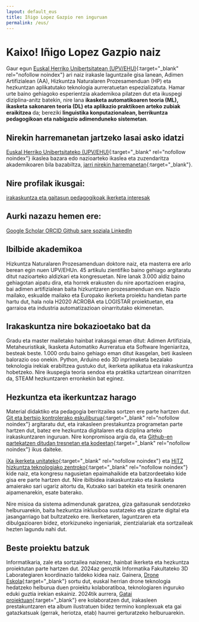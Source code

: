 ```yaml
---
layout: default_eus
title: Iñigo Lopez Gazpio ren inguruan
permalink: /eus/
---
```


<h1 class="project-tagline">Kaixo! Iñigo Lopez Gazpio naiz</h1>

Gaur egun [Euskal Herriko Unibertsitatean (UPV/EHU)](http://www.ehu.eus/en){:target="_blank" rel="nofollow noindex"} ari naiz irakasle laguntzaile gisa lanean,
Adimen Artifizialean (AA), Hizkuntza Naturalaren Prozesamenduan (HP) eta hezkuntzan aplikatutako teknologia aurreratuetan espezializatuta.
Hamar urte baino gehiagoko esperientzia akademikoa pilatzen dut eta ikuspegi diziplina-anitz batekin, nire lana <b>ikasketa automatikoaren teoria (ML), ikasketa sakonaren teoria (DL) eta aplikazio praktikoen arteko zubiak eraikitzea</b> da;
bereziki <b>linguistika konputazionalean, berrikuntza pedagogikoan eta nabigazio adimenduneko sistemetan</b>.

<h2 class="project-tagline">Nirekin harremanetan jartzeko lasai asko idatzi</h2>

[Euskal Herriko Unibertsitateko (UPV/EHU)](http://www.ehu.eus/eu){:target="_blank" rel="nofollow noindex"} ikaslea bazara edo nazioarteko ikaslea eta zuzendaritza akademikoaren bila bazabiltza,
[jarri nirekin harremanetan]( {{site.base_url}}/eus/harremanetan_jarri){:target="_blank"}.

<h2 class="project-tagline">Nire profilak ikusgai:</h2>

<a href="{{ site.baseurl }}/eus/irakaskuntza" target="_blank" class="icon-link">
  <i class="fas fa-user-graduate"></i>
  <span class="label">irakaskuntza eta gaitasun pedagogikoak</span>
  <i class="fas fa-user-graduate"></i>
</a>

<a href="{{ site.baseurl }}/eus/ikerketa" target="_blank" class="icon-link">
  <i class="fas fa-microscope"></i>
  <span class="label">ikerketa interesak</span>
  <i class="fas fa-microscope"></i>
</a>

<h2 class="project-tagline">Aurki nazazu hemen ere:</h2>

<a href="https://scholar.google.es/citations?user=-gVoBIsAAAAJ&hl=en&authuser=1" target="_blank" class="icon-link" rel="noindex nofollow">
  <i class="fas fa-graduation-cap"></i>
  <span class="label"> Google Scholar </span>
  <i class="fas fa-graduation-cap"></i>
</a>

<a href="https://orcid.org/my-orcid?orcid=0000-0002-7479-4718" target="_blank" class="icon-link" rel="noindex nofollow">
  <i class="fab fa-orcid"></i>
  <span class="label"> ORCID </span>
  <i class="fab fa-orcid"></i>
</a>


<a href="https://github.com/ilopezgazpio/" target="_blank" class="icon-link" rel="noindex nofollow">
  <i class="fas fa-code-branch"></i>
  <span class="label"> Github </span>
  <i class="fas fa-code-branch"></i>
</a>

<a href="https://x.com/i_lopez_gazpio?lang=eu" target="_blank" class="icon-link" rel="noindex nofollow">
  <i class="fas fa-times"></i>
  <span class="label">sare soziala</span>
  <i class="fas fa-times"></i>
</a>

<a href="https://www.linkedin.com/in/inigolopezgazpio/" target="_blank" class="icon-link" rel="noindex nofollow">
  <i class="fab fa-linkedin-in"></i>
  <span class="label"> LinkedIn </span>
  <i class="fab fa-linkedin-in"></i>
</a>

<h2 class="project-tagline">Ibilbide akademikoa</h2>

Hizkuntza Naturalaren Prozesamenduan doktore naiz, eta masterra ere arlo berean egin nuen UPV/EHUn.
45 artikulu zientifiko baino gehiago argitaratu ditut nazioarteko aldizkari eta kongresuetan.
Nire lanak 3.000 aldiz baino gehiagotan aipatu dira, eta horrek erakusten du nire aportazioen eragina, bai adimen artifizialean baita hizkuntzaren prozesamenduan ere.
Nazio mailako, eskualde mailako eta Europako ikerketa proiektu handietan parte hartu dut, hala nola H2020 ACROBA eta LOGISTAR proiektuetan, eta garraioa eta industria automatizazioan oinarritutako ekimenetan.

<h2 class="project-tagline">Irakaskuntza nire bokazioetako bat da</h2>

Gradu eta master mailetako hainbat irakasgai eman ditut: Adimen Artifiziala, Metaheuristikak, Ikasketa Automatiko Aurreratua eta Software Ingeniaritza, besteak beste.
1.000 ordu baino gehiago eman ditut ikasgelan, beti ikasleen balorazio oso onekin.
Python, Arduino edo 3D inprimaketa bezalako teknologia irekiak erabiltzea gustuko dut, ikerketa aplikatua eta irakaskuntza hobetzeko.
Nire ikuspegia teoria sendoa eta praktika uztartzean oinarritzen da, STEAM hezkuntzaren erronkekin bat eginez.

<h2 class="project-tagline">Hezkuntza eta ikerkuntzaz harago</h2>

Material didaktiko eta pedagogia berritzailea sortzen ere parte hartzen dut.
[Git eta bertsio kontrolerako eskuliburua](https://www.ueu.eus/argitaletxea/liburuak/git-bertsioak-kontrolatzeko-sistemarako-eskuliburua){:target="_blank" rel="nofollow noindex"} argitaratu dut, eta irakasleen prestakuntza programetan parte hartzen dut,
batez ere hezkuntza digitalaren eta diziplina arteko irakaskuntzaren inguruan.
Nire konpromisoa argia da, eta [Github-en partekatzen ditudan tresnetan eta kodeetan](https://github.com/ilopezgazpio/){:target="_blank" rel="nofollow noindex"} ikus daiteke.

[iXa ikerketa unitateko](https://www.ixa.eus/?language=en){:target="_blank" rel="nofollow noindex"} eta [HiTZ hizkuntza teknologiako zentroko](https://www.hitz.eus/){:target="_blank" rel="nofollow noindex"} kide naiz,
eta kongresu nagusietan epaimahaikide eta batzordeetako kide gisa ere parte hartzen dut.
Nire ibilbidea irakaskuntzako eta ikasketa amaierako sari ugariz aitortu da, Kutxako sari batekin eta tesirik onenaren aipamenarekin, esate baterako.

Nire misioa da sistema adimendunak garatzea, giza gaitasunak sendotzeko helburuarekin, baita hezkuntza inklusiboa sustatzeko eta gizarte digital eta jasangarriago bat bultzatzeko ere.
Ikerketaren, laguntzaren eta dibulgazioaren bidez, etorkizuneko ingeniariak, zientzialariak eta sortzaileak hezten lagundu nahi dut.

<h2 class="project-tagline">Beste proiektu batzuk</h2>

Informatikaria, zale eta sortzailea naizenez, hainbat ikerketa eta hezkuntza proiektutan parte hartzen dut.
2024az geroztik Informatika Fakultateko 3D Laborategiaren koordinazio taldeko kidea naiz.
Gainera, [Drone Eskola](https://www.droneskola.eus){:target="_blank"} sortu dut, euskal herrian drone teknologia hedatzeko helburua duen proiektu kolaboratiboa, teknologiaren inguruko eduki guztia irekian eskainiz.
2024tik aurrera, [Gatai proiektuan](https://www.gatai.eus){:target="_blank"} ere kolaboratzen dut, irakasleen prestakuntzaren eta album ilustratuen bidez termino konplexuak eta gai gatazkatsuak (gerrak, heriotza, etab) haurrei gerturatzeko helburuarekin.

